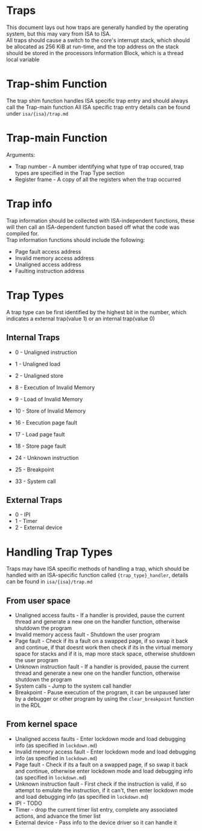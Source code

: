 # Traps
This document lays out how traps are generally handled by the operating system, but this may vary from ISA to ISA.  
All traps should cause a switch to the core's interrupt stack, which should be allocated as 256 KiB at run-time, and the top address on the stack should be stored in the processors Information Block, which is a thread local variable

# Trap-shim Function
The trap shim function handles ISA specific trap entry and should always call the Trap-main function
All ISA specific trap entry details can be found under `isa/{isa}/trap.md`

# Trap-main Function
Arguments:
* Trap number - A number identifying what type of trap occured, trap types are specified in the Trap Type section
* Register frame - A copy of all the registers when the trap occurred

# Trap info
Trap information should be collected with ISA-independent functions, these will then call an ISA-dependent function based off what the code was compiled for.  
Trap information functions should include the following:
* Page fault access address
* Invalid memory access address
* Unaligned access address
* Faulting instruction address

# Trap Types
A trap type can be first identified by the highest bit in the number, which indicates a external trap(value 1) or an internal trap(value 0)
## Internal Traps
* 0 - Unaligned instruction
* 1 - Unaligned load
* 2 - Unaligned store

* 8 - Execution of Invalid Memory
* 9 - Load of Invalid Memory
* 10 - Store of Invalid Memory

* 16 - Execution page fault
* 17 - Load page fault
* 18 - Store page fault

* 24 - Unknown instruction
* 25 - Breakpoint

* 33 - System call

## External Traps
* 0 - IPI
* 1 - Timer
* 2 - External device

# Handling Trap Types
Traps may have ISA specific methods of handling a trap, which should be handled with an ISA-specific function called `{trap_type}_handler`, details can be found in `isa/{isa}/trap.md`  
  
## From user space
* Unaligned access faults - If a handler is provided, pause the current thread and generate a new one on the handler function, otherwise shutdown the program
* Invalid memory access fault - Shutdown the user program
* Page fault - Check if its a fault on a swapped page, if so swap it back and continue, if that doesnt work then check if its in the virtual memory space for stacks and if it is, map more stack space, otherwise shutdown the user program
* Unknown instruction fault - If a handler is provided, pause the current thread and generate a new one on the handler function, otherwise shutdown the program
* System calls - Jump to the system call handler
* Breakpoint - Pause execution of the program, it can be unpaused later by a debugger or other program by using the `clear_breakpoint` function in the RDL

## From kernel space
* Unaligned access faults - Enter lockdown mode and load debugging info (as specified in `lockdown.md`)
* Invalid memory access fault - Enter lockdown mode and load debugging info (as specified in `lockdown.md`)
* Page fault - Check if its a fault on a swapped page, if so swap it back and continue, otherwise enter lockdown mode and load debugging info (as specified in `lockdown.md`)
* Unknown instruction fault - First check if the instruction is valid, if so attempt to emulate the instruction, if it can't, then enter lockdown mode and load debugging info (as specified in `lockdown.md`)
* IPI - TODO
* Timer - drop the current timer list entry, complete any associated actions, and advance the timer list
* External device - Pass info to the device driver so it can handle it
